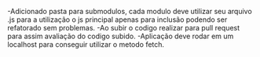 -Adicionado pasta para submodulos, cada modulo deve utilizar seu arquivo .js para a utilização o js principal apenas para inclusão podendo ser refatorado sem problemas.
-Ao subir o codigo realizar para pull request para assim avaliação do codigo subido.
-Aplicação deve rodar em um localhost para conseguir utilizar o metodo fetch.